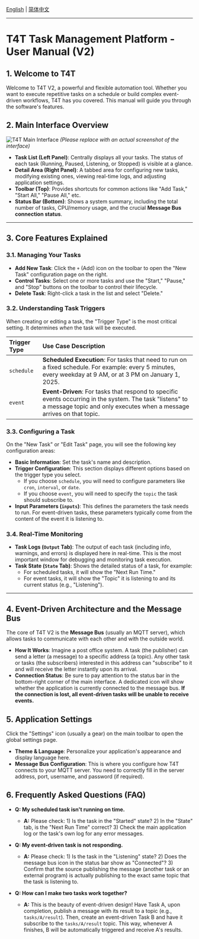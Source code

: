 [English](./user_manual.md) | [简体中文](./user_manual.zh-CN.md)

---

# T4T Task Management Platform - User Manual (V2)

## 1. Welcome to T4T

Welcome to T4T V2, a powerful and flexible automation tool. Whether you want to execute repetitive tasks on a schedule or build complex event-driven workflows, T4T has you covered. This manual will guide you through the software's features.

## 2. Main Interface Overview

![T4T Main Interface](https://your-image-host.com/main-window.png) *(Please replace with an actual screenshot of the interface)*

*   **Task List (Left Panel)**: Centrally displays all your tasks. The status of each task (Running, Paused, Listening, or Stopped) is visible at a glance.
*   **Detail Area (Right Panel)**: A tabbed area for configuring new tasks, modifying existing ones, viewing real-time logs, and adjusting application settings.
*   **Toolbar (Top)**: Provides shortcuts for common actions like "Add Task," "Start All," "Pause All," etc.
*   **Status Bar (Bottom)**: Shows a system summary, including the total number of tasks, CPU/memory usage, and the crucial **Message Bus connection status**.

---

## 3. Core Features Explained

### 3.1. Managing Your Tasks

*   **Add New Task**: Click the `+` (Add) icon on the toolbar to open the "New Task" configuration page on the right.
*   **Control Tasks**: Select one or more tasks and use the "Start," "Pause," and "Stop" buttons on the toolbar to control their lifecycle.
*   **Delete Task**: Right-click a task in the list and select "Delete."

### 3.2. Understanding Task Triggers

When creating or editing a task, the "Trigger Type" is the most critical setting. It determines *when* the task will be executed.

| Trigger Type | Use Case Description |
| :--- | :--- |
| `schedule` | **Scheduled Execution**: For tasks that need to run on a fixed schedule. For example: every 5 minutes, every weekday at 9 AM, or at 3 PM on January 1, 2025. |
| `event` | **Event-Driven**: For tasks that respond to specific events occurring in the system. The task "listens" to a message topic and only executes when a message arrives on that topic. |

### 3.3. Configuring a Task

On the "New Task" or "Edit Task" page, you will see the following key configuration areas:

*   **Basic Information**: Set the task's name and description.
*   **Trigger Configuration**: This section displays different options based on the trigger type you select.
    *   If you choose `schedule`, you will need to configure parameters like `cron`, `interval`, or `date`.
    *   If you choose `event`, you will need to specify the `topic` the task should subscribe to.
*   **Input Parameters (`inputs`)**: This defines the parameters the task needs to run. For event-driven tasks, these parameters typically come from the content of the event it is listening to.

### 3.4. Real-Time Monitoring

*   **Task Logs (`Output` Tab)**: The output of each task (including info, warnings, and errors) is displayed here in real-time. This is the most important window for debugging and monitoring task execution.
*   **Task State (`State` Tab)**: Shows the detailed status of a task, for example:
    *   For scheduled tasks, it will show the "Next Run Time."
    *   For event tasks, it will show the "Topic" it is listening to and its current status (e.g., "Listening").

---

## 4. Event-Driven Architecture and the Message Bus

The core of T4T V2 is the **Message Bus** (usually an MQTT server), which allows tasks to communicate with each other and with the outside world.

*   **How It Works**: Imagine a post office system. A task (the publisher) can send a letter (a message) to a specific address (a topic). Any other task or tasks (the subscribers) interested in this address can "subscribe" to it and will receive the letter instantly upon its arrival.
*   **Connection Status**: Be sure to pay attention to the status bar in the bottom-right corner of the main interface. A dedicated icon will show whether the application is currently connected to the message bus. **If the connection is lost, all event-driven tasks will be unable to receive events.**

## 5. Application Settings

Click the "Settings" icon (usually a gear) on the main toolbar to open the global settings page.

*   **Theme & Language**: Personalize your application's appearance and display language here.
*   **Message Bus Configuration**: This is where you configure how T4T connects to your MQTT server. You need to correctly fill in the server address, port, username, and password (if required).

## 6. Frequently Asked Questions (FAQ)

*   **Q: My scheduled task isn't running on time.**
    *   **A:** Please check: 1) Is the task in the "Started" state? 2) In the "State" tab, is the "Next Run Time" correct? 3) Check the main application log or the task's own log for any error messages.

*   **Q: My event-driven task is not responding.**
    *   **A:** Please check: 1) Is the task in the "Listening" state? 2) Does the message bus icon in the status bar show as "Connected"? 3) Confirm that the source publishing the message (another task or an external program) is actually publishing to the exact same topic that the task is listening to.

*   **Q: How can I make two tasks work together?**
    *   **A:** This is the beauty of event-driven design! Have Task A, upon completion, publish a message with its result to a topic (e.g., `tasks/A/result`). Then, create an event-driven Task B and have it subscribe to the `tasks/A/result` topic. This way, whenever A finishes, B will be automatically triggered and receive A's results.
